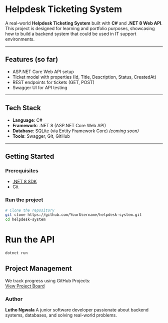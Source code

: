 # Helpdesk Ticketing System 

A real-world **Helpdesk Ticketing System** built with **C#** and **.NET 8 Web API**.  
This project is designed for learning and portfolio purposes, showcasing how to build a backend system that could be used in IT support environments.

---

##  Features (so far)
- ASP.NET Core Web API setup
- Ticket model with properties (Id, Title, Description, Status, CreatedAt)
- REST endpoints for tickets (GET, POST)
- Swagger UI for API testing

---

##  Tech Stack
- **Language**: C#  
- **Framework**: .NET 8 (ASP.NET Core Web API)  
- **Database**: SQLite (via Entity Framework Core) *(coming soon)*  
- **Tools**: Swagger, Git, GitHub

---

##  Getting Started

### Prerequisites
- [.NET 8 SDK](https://dotnet.microsoft.com/en-us/download)
- Git

### Run the project
```bash
# Clone the repository
git clone https://github.com/YourUsername/helpdesk-system.git
cd helpdesk-system
```

# Run the API
```bash
dotnet run
```


##  Project Management
We track progress using GitHub Projects:  
 [View Project Board](https://github.com/users/LeonNgwala/projects/2)


### Author

**Lutho Ngwala**
A junior software developer passionate about backend systems, databases, and solving real-world problems.
